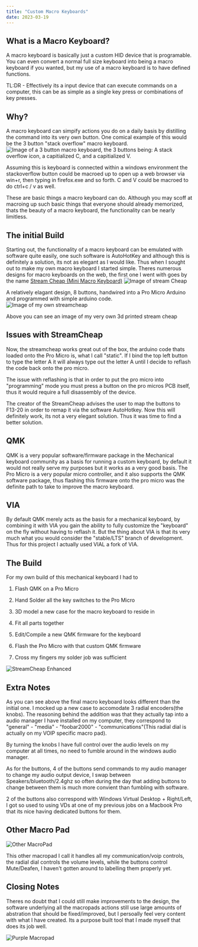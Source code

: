 ```yaml
---
title: "Custom Macro Keyboards"
date: 2023-03-19
---
```


## What is a Macro Keyboard?

A macro keyboard is basically just a custom HID device that is programable.
You can even convert a normal full size keyboard into being a macro keyboard if you wanted, but my use of a macro keyboard is to have defined functions.

TL:DR - Effectively its a input device that can execute commands on a computer, this can be as simple as a single key press or combinations of key presses.

## Why?

A macro keyboard can simpify actions you do on a daily basis by distilling the command into its very own button. One comical example of this would be the 3 button "stack overflow" macro keyboard.
![Image of a 3 button macro keyboard, the 3 buttons being: A stack overflow icon, a capitialized C, and a capitialized V.](/blogboi/assets/images/copypaste.jpg)

Assuming this is keyboard is connected within a windows environment the stackoverflow button could be macroed up to open up a web browser via win+r, then typing in firefox.exe and so forth.
C and V could be macroed to do ctrl+c / v as well.

These are basic things a macro keyboard can do. Although you may scoff at macroing up such basic things that everyone should already memorized, thats the beauty of a macro keyboard, the functionality can be nearly limitless.

## The initial Build

Starting out, the functionality of a macro keyboard can be emulated with software quite easily, one such software is AutoHotKey and although this is definitely a solution, its not as elegant as I would like. Thus when I sought out to make my own macro keyboard I started simple. Theres numerous designs for macro keyboards on the web, the first one I went with goes by the name [Stream Cheap (Mini Macro Keyboard)](https://www.thingiverse.com/thing:2822140)
![Image of stream Cheap](/blogboi/assets/images/Streamcheap.jpg)

A relatively elagant design, 8 buttons, handwired into a Pro Micro Arduino and programmed with simple arduino code.
![Image of my own streamcheap](/blogboi/assets/images/StreamcheapOwn.jpg)

Above you can see an image of my very own 3d printed stream cheap

## Issues with StreamCheap

Now, the streamcheap works great out of the box, the arduino code thats loaded onto the Pro Micro is, what I call "static". If I bind the top left button to type the letter A it will always type out the letter A until I decide to reflash the code back onto the pro micro.

The issue with reflashing is that in order to put the pro micro into "programming" mode you must press a button on the pro micros PCB itself, thus it would require a full disassembly of the device.

The creator of the StreamCheap advises the user to map the buttons to F13-20 in order to remap it via the software AutoHotkey. Now this will definitely work, its not a very elegant solution. Thus it was time to find a better solution.

## QMK

QMK is a very popular software/firmware package in the Mechanical keyboard community as a basis for running a custom keyboard, by default it would not really serve my purposes but it works as a very good basis. The Pro Micro is a very popular micro controller, and it also supports the QMK software package, thus flashing this firmware onto the pro micro was the definite path to take to improve the macro keyboard.

## VIA

By default QMK merely acts as the basis for a mechanical keyboard, by combining it with VIA you gain the ability to fully customize the "keyboard" on the fly without having to reflash it. But the thing about VIA is that its very much what you would consider the "stable/LTS" branch of development. Thus for this project I actually used VIAL a fork of VIA.

## The Build

For my own build of this mechanical keyboard I had to

1. Flash QMK on a Pro Micro

2. Hand Solder all the key switches to the Pro Micro

3. 3D model a new case for the macro keyboard to reside in

4. Fit all parts together

5. Edit/Compile a new QMK firmware for the keyboard 

6. Flash the Pro Micro with that custom QMK firmware

7. Cross my fingers my solder job was sufficient

![StreamCheap Enhanced](/blogboi/assets/images/StreamcheapEnhanced.jpg)

## Extra Notes

As you can see above the final macro keyboard looks different than the initial one. I mocked up a new case to accomodate 3 radial encoders(the knobs). The reasoning behind the addition was that they actually tap into a audio manager I have installed on my computer, they correspond to "general" - "media" - "foobar2000" - "communications"(This radial dial is actually on my VOIP specific macro pad).

By turning the knobs I have full control over the audio levels on my computer at all times, no need to fumble around in the windows audio manager.

As for the buttons, 4 of the buttons send commands to my audio manager to change my audio output device, I swap between Speakers/bluetooth/2.4ghz so often during the day that adding buttons to change between them is much more convient than fumbling with software.

2 of the buttons also correspond with Windows Virtual Desktop + Right/Left, I got so used to using VDs at one of my previous jobs on a Macbook Pro that its nice having dedicated buttons for them.

## Other Macro Pad

![Other MacroPad](/blogboi/assets/images/OtherMacroPad.jpg)

This other macropad I call it handles all my communication/voip controls, the radial dial controls the volume levels, while the buttons control Mute/Deafen, I haven't gotten around to labelling them properly yet.

## Closing Notes

Theres no doubt that I could still make improvements to the design, the software underlying all the macropads actions still use large amounts of abstration that should be fixed/improved, but I persoally feel very content with what I have created. Its a purpose built tool that I made myself that does its job well.


![Purple Macropad](/blogboi/assets/images/StreamcheapPurple.jpg)